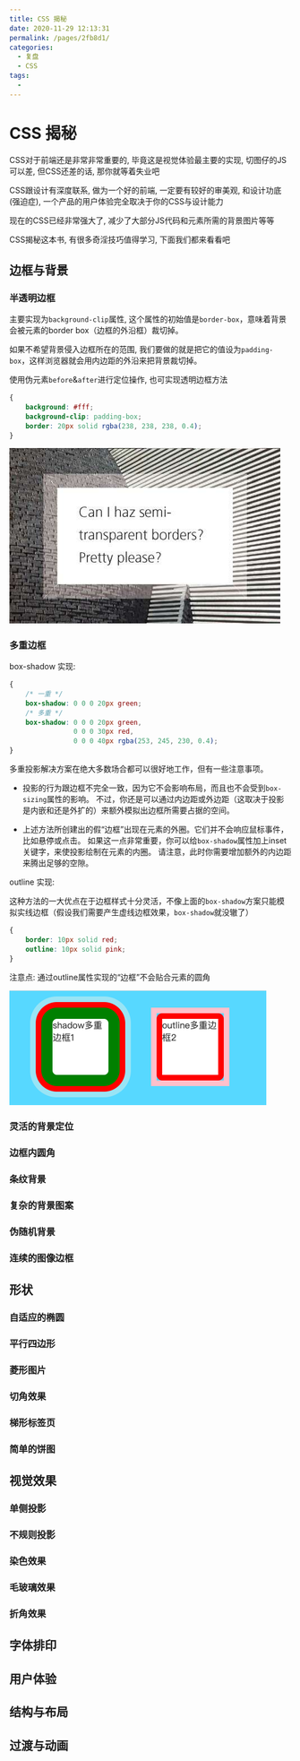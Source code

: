 ```yaml
---
title: CSS 揭秘
date: 2020-11-29 12:13:31
permalink: /pages/2fb8d1/
categories: 
  - 复盘
  - CSS
tags: 
  - 
---
```

# CSS 揭秘

CSS对于前端还是非常非常重要的, 毕竟这是视觉体验最主要的实现, 切图仔的JS可以差, 但CSS还差的话, 那你就等着失业吧

CSS跟设计有深度联系, 做为一个好的前端, 一定要有较好的审美观, 和设计功底(强迫症), 一个产品的用户体验完全取决于你的CSS与设计能力

现在的CSS已经非常强大了, 减少了大部分JS代码和元素所需的背景图片等等

CSS揭秘这本书, 有很多奇淫技巧值得学习, 下面我们都来看看吧

## 边框与背景

### 半透明边框

主要实现为`background-clip`属性, 这个属性的初始值是`border-box`，意味着背景会被元素的border box（边框的外沿框）裁切掉。

如果不希望背景侵入边框所在的范围, 我们要做的就是把它的值设为`padding-box`，这样浏览器就会用内边距的外沿来把背景裁切掉。

使用伪元素`before`&`after`进行定位操作, 也可实现透明边框方法

```css
{
    background: #fff;
    background-clip: padding-box;
    border: 20px solid rgba(238, 238, 238, 0.4);
}
```

![](./img/1.jpg)

### 多重边框

box-shadow 实现:

```css
{
    /* 一重 */
    box-shadow: 0 0 0 20px green;
    /* 多重 */
    box-shadow: 0 0 0 20px green, 
                0 0 0 30px red, 
                0 0 0 40px rgba(253, 245, 230, 0.4);
}
```

多重投影解决方案在绝大多数场合都可以很好地工作，但有一些注意事项。

- 投影的行为跟边框不完全一致，因为它不会影响布局，而且也不会受到`box-sizing`属性的影响。
不过，你还是可以通过内边距或外边距（这取决于投影是内嵌和还是外扩的）来额外模拟出边框所需要占据的空间。

- 上述方法所创建出的假“边框”出现在元素的外圈。它们并不会响应鼠标事件，比如悬停或点击。
如果这一点非常重要，你可以给`box-shadow`属性加上inset关键字，来使投影绘制在元素的内圈。
请注意，此时你需要增加额外的内边距来腾出足够的空隙。

outline 实现:

这种方法的一大优点在于边框样式十分灵活，不像上面的`box-shadow`方案只能模拟实线边框（假设我们需要产生虚线边框效果，`box-shadow`就没辙了）

```css
{
    border: 10px solid red;
    outline: 10px solid pink;
}
```

注意点: 通过outline属性实现的“边框”不会贴合元素的圆角

![](./img/2.png)


### 灵活的背景定位

### 边框内圆角

### 条纹背景

### 复杂的背景图案

### 伪随机背景

### 连续的图像边框





## 形状

### 自适应的椭圆

### 平行四边形


### 菱形图片


### 切角效果


### 梯形标签页


### 简单的饼图




## 视觉效果

### 单侧投影

### 不规则投影

### 染色效果

### 毛玻璃效果

### 折角效果


## 字体排印

## 用户体验

## 结构与布局

## 过渡与动画



